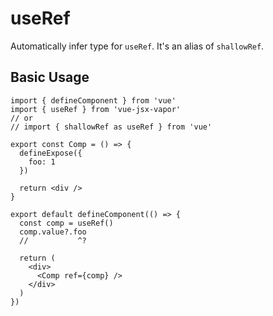 # useRef

Automatically infer type for `useRef`. It's an alias of `shallowRef`.

## Basic Usage

```tsx twoslash
import { defineComponent } from 'vue'
import { useRef } from 'vue-jsx-vapor'
// or
// import { shallowRef as useRef } from 'vue'

export const Comp = () => {
  defineExpose({
    foo: 1
  })

  return <div />
}

export default defineComponent(() => {
  const comp = useRef()
  comp.value?.foo
  //           ^?

  return (
    <div>
      <Comp ref={comp} />
    </div>
  )
})
```
